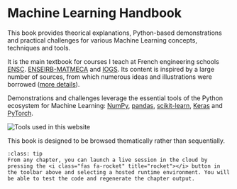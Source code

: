# Machine Learning Handbook

This book provides theorical explanations, Python-based demonstrations and practical challenges for various Machine Learning concepts, techniques and tools.

It is the main textbook for courses I teach at French engineering schools [ENSC](https://ensc.bordeaux-inp.fr). [ENSEIRB-MATMECA](https://enseirb-matmeca.bordeaux-inp.fr) and [IOGS](https://www.institutoptique.fr). Its content is inspired by a large number of sources, from which numerous ideas and illustrations were borrowed ([more details](./appendix/acknowledgments.md)).

Demonstrations and challenges leverage the essential tools of the Python ecosystem for Machine Learning: [NumPy](https://numpy.org/), [pandas](https://pandas.pydata.org/), [scikit-learn](https://scikit-learn.org), [Keras](https://keras.io/) and [PyTorch](https://pytorch.org/).

![Tools used in this website](python_ecosystem.png)

This book is designed to be browsed thematically rather than sequentially.

```{admonition} Interacting with content
:class: tip
From any chapter, you can launch a live session in the cloud by pressing the <i class="fas fa-rocket" title="rocket"></i> button in the toolbar above and selecting a hosted runtime environment. You will be able to test the code and regenerate the chapter output.
```
